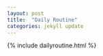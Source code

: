 ```yaml
---
layout: post
title:  "Daily Routine"
categories: jekyll update
---
```

{% include dailyroutine.html %}